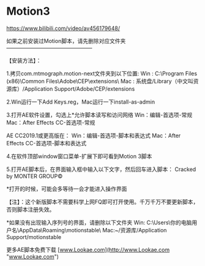 # Motion3

<https://www.bilibili.com/video/av456179648/>

如果之前安装过Motion脚本，请先删除对应文件夹
————————————————

【安装方法】：

1.拷贝com.mtmograph.motion-next文件夹到以下位置:
Win : C:\Program Files (x86)\Common Files\Adobe\CEP\extensions\\
Mac : 系统盘/Library（中文叫资源库）/Application Support/Adobe/CEP/extensions

2.Win运行一下Add Keys.reg，Mac运行一下install-as-admin

3.打开AE软件设置，勾选上\*允许脚本读写和访问网络
Win：编辑-首选项-常规
Mac：After Effects CC-首选项-常规

AE CC2019.1或更高版在：
Win：编辑-首选项-脚本和表达式
Mac：After Effects CC-首选项-脚本和表达式

4.在软件顶部window窗口菜单-扩展下即可看到Motion 3脚本

5.打开AE脚本后，在界面输入框中输入以下文字，然后回车进入脚本：
Cracked by MONTER GROUP©

\*打开的时候，可能会多等待一会才能进入操作界面

【注】：这个新版脚本不需要科学上网FQ即可打开使用。千万千万不要更新脚本，否则脚本注册失效。

\*如果没有出现输入序列号的界面，请删除以下文件夹
Win: C:\Users\你的电脑用户名\AppData\Roaming\motionstable\\
Mac:\~/资源库/Application Support/motionstable

更多AE脚本免费下载 [www.Lookae.com](http://www.Lookae.com "www.Lookae.com")
